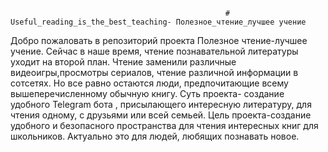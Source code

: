                                                     # Useful_reading_is_the_best_teaching- Полезное_чтение_лучшее учение
Добро пожаловать в репозиторий проекта Полезное чтение-лучшее учение. Сейчас в наше время, чтение познавательной литературы уходит на второй план. Чтение заменили различные видеоигры,просмотры сериалов, чтение различной информации в сотсетях. Но все равно остаются люди, предпочитающие всему вышеперечисленному обычную книгу. Суть проекта- создание удобного Telegram бота , присылающего интересную литературу, для чтения одному, с друзьями или всей семьей. Цель проекта-создание удобного и безопасного пространства для чтения интересных книг для школьников. Актуально это для людей, любящих познавать новое.
